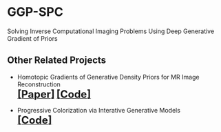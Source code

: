# GGP-SPC
Solving Inverse Computational Imaging Problems Using Deep Generative Gradient of Priors









## Other Related Projects
  * Homotopic Gradients of Generative Density Priors for MR Image Reconstruction  
[<font size=5>**[Paper]**</font>](https://arxiv.org/abs/2008.06284)   [<font size=5>**[Code]**</font>](https://github.com/yqx7150/HGGDP)

  * Progressive Colorization via Interative Generative Models  
[<font size=5>**[Code]**</font>](https://github.com/yqx7150/iGM)  

 
